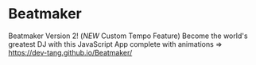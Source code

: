# Beatmaker

Beatmaker Version 2! (*NEW* Custom Tempo Feature) Become the world's greatest DJ with this JavaScript App complete with animations => https://dev-tang.github.io/Beatmaker/
